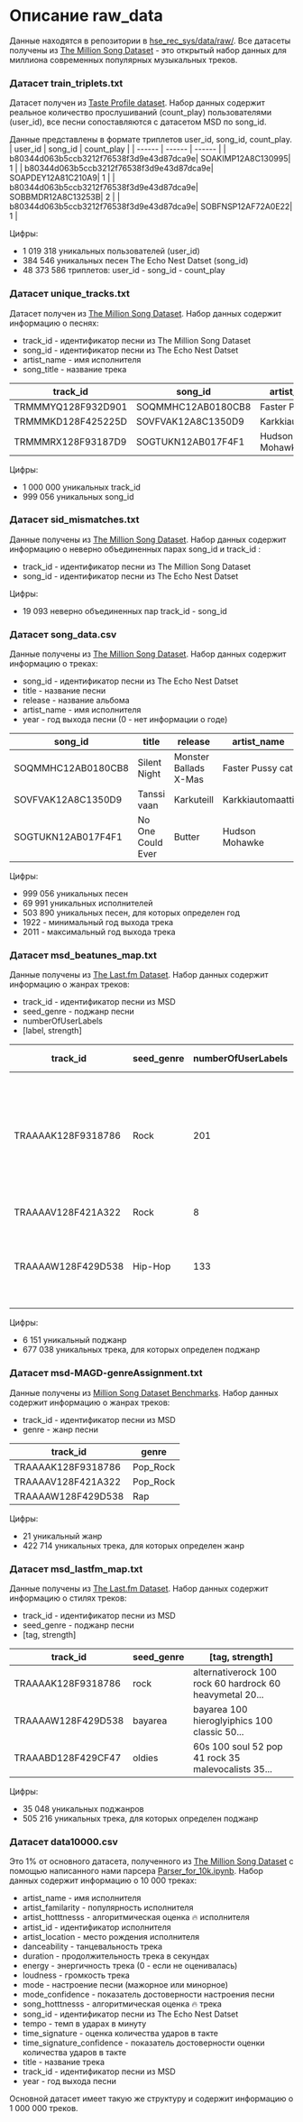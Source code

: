 # Описание raw_data
Данные находятся в репозитории в [hse_rec_sys/data/raw/](https://github.com/maxgalanov/RecSysYearProject/blob/main/hse_rec_sys/data/raw/raw_data_links.txt). Все датасеты получены из [The Million Song Dataset](http://millionsongdataset.com/) - это открытый набор данных для миллиона современных популярных музыкальных треков.

### Датасет train_triplets.txt
Датасет получен из [Taste Profile dataset](http://millionsongdataset.com/tasteprofile/). Набор данных содержит реальное количество прослушиваний (count_play) пользователями (user_id), все песни сопоставляются с датасетом MSD по song_id.

Данные представлены в формате триплетов user_id, song_id, count_play.
| user_id | song_id | count_play |
| ------ | ------ | ------ |
| b80344d063b5ccb3212f76538f3d9e43d87dca9e|	SOAKIMP12A8C130995|	1 |
| b80344d063b5ccb3212f76538f3d9e43d87dca9e|	SOAPDEY12A81C210A9|	1 |
| b80344d063b5ccb3212f76538f3d9e43d87dca9e|	SOBBMDR12A8C13253B|	2 |
| b80344d063b5ccb3212f76538f3d9e43d87dca9e|	SOBFNSP12AF72A0E22|	1 |

Цифры:
- 1 019 318 уникальных пользователей (user_id)
- 384 546 уникальных песен The Echo Nest Datset (song_id)
- 48 373 586 триплетов: user_id - song_id - count_play


### Датасет unique_tracks.txt
Датасет получен из [The Million Song Dataset](http://millionsongdataset.com/sites/default/files/AdditionalFiles/unique_tracks.txt). Набор данных содержит информацию о песнях:
- track_id - идентификатор песни из The Million Song Dataset
- song_id - идентификатор песни из The Echo Nest Datset
- artist_name - имя исполнителя
- song_title - название трека

| track_id | song_id | artist_name | artist_name |
| ------ | ------ | ------ | ------ |
| TRMMMYQ128F932D901 | SOQMMHC12AB0180CB8 | Faster Pussy cat | Silent Night |
| TRMMMKD128F425225D | SOVFVAK12A8C1350D9 | Karkkiautomaatti | Tanssi vaan |
| TRMMMRX128F93187D9 | SOGTUKN12AB017F4F1 | Hudson Mohawke | No One Could Ever |

Цифры:
- 1 000 000 уникальных track_id
- 999 056 уникальных song_id


### Датасет sid_mismatches.txt
Данные получены из [The Million Song Dataset](http://millionsongdataset.com/sites/default/files/tasteprofile/sid_mismatches.txt). Набор данных содержит информацию о неверно объединенных парах song_id и track_id :
- track_id - идентификатор песни из The Million Song Dataset
- song_id - идентификатор песни из The Echo Nest Datset

Цифры:
- 19 093 неверно объединенных пар track_id - song_id


### Датасет song_data.csv
Данные получены из [The Million Song Dataset](http://millionsongdataset.com/sites/default/files/tasteprofile/sid_mismatches.txt). Набор данных содержит информацию о треках:
- song_id - идентификатор песни из The Echo Nest Datset
- title - название песни
- release - название альбома
- artist_name - имя исполнителя
- year - год выхода песни (0 - нет информации о годе)

| song_id | title | release | artist_name | year |
| ------ | ------ | ------ | ------ | ------ |
| SOQMMHC12AB0180CB8 | Silent Night | Monster Ballads X-Mas | Faster Pussy cat | 2003 |
| SOVFVAK12A8C1350D9 | Tanssi vaan | Karkuteill | Karkkiautomaatti | 1995 |
| SOGTUKN12AB017F4F1 | No One Could Ever | Butter | Hudson Mohawke | 2006 |

Цифры:
- 999 056 уникальных песен
- 69 991 уникальных исполнителей
- 503 890 уникальных песен, для которых определен год
- 1922 - минимальный год выхода трека
- 2011 - максимальный год выхода трека


### Датасет msd_beatunes_map.txt
Данные получены из [The Last.fm Dataset](http://millionsongdataset.com/lastfm/). Набор данных содержит информацию о жанрах треков:
- track_id - идентификатор песни из MSD
- seed_genre - поджанр песни
- numberOfUserLabels
- [label, strength]

| track_id | seed_genre | numberOfUserLabels | [label, strength] |
| ------ | ------ | ------ | ------ |
| TRAAAAK128F9318786 | Rock | 201 | Rock	0.6766169	Metal	0.09950249	Hard Rock	0.04477612	Alternative	0.03482587	Alt. Rock	0.029850746 ... |
| TRAAAAV128F421A322 | Rock | 8 | Rock	0.5	Punk	0.5 |
| TRAAAAW128F429D538 | Hip-Hop | 133 | Hip-Hop	0.48872182	Hip-Hop/Rap	0.2706767	Rap	0.09022556 ... |

Цифры:
- 6 151 уникальный поджанр
- 677 038 уникальных трека, для которых определен поджанр

### Датасет msd-MAGD-genreAssignment.txt
Данные получены из [Million Song Dataset Benchmarks](http://www.ifs.tuwien.ac.at/mir/msd/partitions/msd-MAGD-genreAssignment.cls). Набор данных содержит информацию о жанрах треков:
- track_id - идентификатор песни из MSD
- genre - жанр песни

| track_id | genre |
| ------ | ------ |
| TRAAAAK128F9318786 | Pop_Rock |
| TRAAAAV128F421A322 | Pop_Rock |
| TRAAAAW128F429D538 | Rap |

Цифры:
- 21 уникальный жанр
- 422 714 уникальных трека, для которых определен жанр
  

### Датасет msd_lastfm_map.txt
Данные получены из [The Last.fm Dataset](http://millionsongdataset.com/lastfm/). Набор данных содержит информацию о стилях треков:
- track_id - идентификатор песни из MSD
- seed_genre - поджанр песни
- [tag, strength]

| track_id | seed_genre | [tag, strength] |
| ------ | ------ | ------ |
| TRAAAAK128F9318786 | rock | alternativerock	100	rock	60	hardrock	60	heavymetal	20... |
| TRAAAAW128F429D538 | bayarea | bayarea	100	hieroglyiphics	100	classic	50... |
| TRAAABD128F429CF47 | oldies | 60s	100	soul	52	pop	41	rock	35	malevocalists	35... |

Цифры:
- 35 048 уникальных поджанров
- 505 216 уникальных трека, для которых определен поджанр

### Датасет data10000.csv
Это 1% от основного датасета, полученного из [The Million Song Dataset](http://www.millionsongdataset.com/pages/getting-dataset/#subset) с помощью написанного нами парсера [Parser_for_10k.ipynb](https://github.com/maxgalanov/RecSysYearProject/blob/main/hse_rec_sys/notebooks/Parser_for_10k.ipynb). Набор данных содержит информацию о 10 000 треках:
- artist_name - имя исполнителя
- artist_familarity - популярность исполнителя
- artist_hotttnesss -  алгоритмическая оценка 🔥 исполнителя
- artist_id - идентификатор исполнителя
- artist_location - место рождения исполнителя
- danceability - танцевальность трека
- duration - продолжительность трека в секундах
- energy - энергичность трека (0 - если не оценивалась)
- loudness - громкость трека
- mode - настроение песни (мажорное или минорное)
- mode_confidence - показатель достоверности настроения песни
- song_hotttnesss -  алгоритмическая оценка 🔥 трека
- song_id - идентификатор песни из The Echo Nest Datset
- tempo - темп в ударах в минуту
- time_signature - оценка количества ударов в такте
- time_signature_confidence - показатель достоверности оценки количества ударов в такте
- title - название трека
- track_id - идентификатор песни из MSD
- year - год выхода песни

Основной датасет имеет такую же структуру и содержит информацию о 1 000 000 треков.
